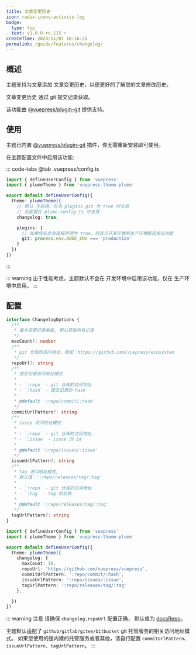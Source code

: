 ```yaml
---
title: 文章变更历史
icon: radix-icons:activity-log
badge:
  type: tip
  text: v1.0.0-rc.115 +
createTime: 2024/11/07 18:16:25
permalink: /guide/features/changelog/
---
```


## 概述

主题支持为文章添加 文章变更历史，以便更好的了解您的文章修改历史。

文章变更历史 通过 git 提交记录获取。

该功能由 [@vuepress/plugin-git](https://ecosystem.vuejs.press/zh/plugins/development/git.html) 提供支持。

## 使用

主题已内置 [@vuepress/plugin-git](https://ecosystem.vuejs.press/zh/plugins/development/git.html) 插件，你无需重新安装即可使用。

在主题配置文件中启用该功能:

::: code-tabs
@tab .vuepress/config.ts

```ts
import { defineUserConfig } from 'vuepress'
import { plumeTheme } from 'vuepress-theme-plume'

export default defineUserConfig({
  theme: plumeTheme({
    // 默认 不启用，仅当 plugins.git 为 true 时生效
    // 此配置在 plume.config.ts 中无效
    changelog: true,

    plugins: {
      // 如果您在此处直接声明为 true，则表示开发环境和生产环境都启用该功能
      git: process.env.NODE_ENV === 'production'
    }
  })
})
```

:::

::: warning 出于性能考虑，主题默认不会在 开发环境中启用该功能，仅在 生产环境中启用。
:::

## 配置

```ts
interface ChangelogOptions {
  /**
   * 最大变更记录条数, 默认获取所有记录
   */
  maxCount?: number
  /**
   * git 仓库的访问地址，例如：https://github.com/vuepress/ecosystem
   */
  repoUrl?: string
  /**
   * 提交记录访问地址模式
   *
   * - `:repo` - git 仓库的访问地址
   * - `:hash` - 提交记录的 hash
   *
   * @default ':repo/commit/:hash'
   */
  commitUrlPattern?: string
  /**
   * issue 访问地址模式
   *
   * - `:repo` - git 仓库的访问地址
   * - `:issue` - issue 的 id
   *
   * @default ':repo/issues/:issue'
   */
  issueUrlPattern?: string
  /**
   * tag 访问地址模式,
   * 默认值：':repo/releases/tag/:tag'
   *
   * - `:repo` - git 仓库的访问地址
   * - `:tag` - tag 的名称
   *
   * @default ':repo/releases/tag/:tag'
   */
  tagUrlPattern?: string
}
```

```ts
import { defineUserConfig } from 'vuepress'
import { plumeTheme } from 'vuepress-theme-plume'

export default defineUserConfig({
  theme: plumeTheme({
    changelog: {
      maxCount: 10,
      repoUrl: 'https://github.com/vuepress/vuepress',
      commitUrlPattern: ':repo/commit/:hash',
      issueUrlPattern: ':repo/issues/:issue',
      tagUrlPattern: ':repo/releases/tag/:tag'
    },

  })
})
```

::: warning 注意
请确保 `changelog.repoUrl` 配置正确， 默认值为 [docsRepo](../../config/主题配置.md#docsrepo)。

主题默认适配了 `github/gitlab/gitee/bitbucket`  git 托管服务的相关访问地址模式。
如果您使用的是内建的托管服务或者其他，请自行配置 `commitUrlPattern`、`issueUrlPattern`、`tagUrlPattern`。
:::
